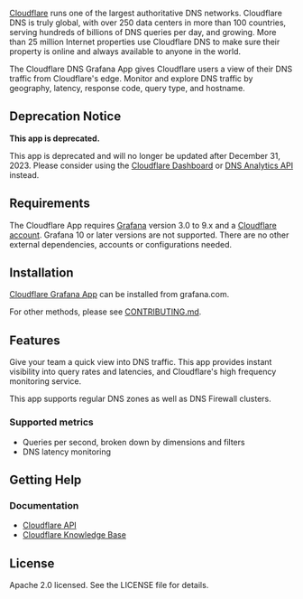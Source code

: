 [Cloudflare](https://www.cloudflare.com) runs one of the largest authoritative
DNS networks.
Cloudflare DNS is truly global, with over 250 data centers in more than 100
countries, serving hundreds of billions of DNS queries per day, and growing.
More than 25 million Internet properties use Cloudflare DNS to make sure their
property is online and always available to anyone in the world.

The Cloudflare DNS Grafana App gives Cloudflare users a view of their DNS
traffic from Cloudflare's edge.
Monitor and explore DNS traffic by geography, latency, response code, query
type, and hostname.

## Deprecation Notice

**This app is deprecated.**

This app is deprecated and will no longer be updated after December 31, 2023.
Please consider using the [Cloudflare Dashboard][dashboard] or [DNS Analytics
API][api] instead.

[dashboard]: https://dash.cloudflare.com/?to=/:account/:zone/analytics/dns
[api]: https://developers.cloudflare.com/api/operations/dns-analytics-table

## Requirements

The Cloudflare App requires [Grafana](https://grafana.org) version 3.0 to 9.x
and a [Cloudflare account](https://www.cloudflare.com). Grafana 10 or later
versions are not supported.
There are no other external dependencies, accounts or configurations needed.

## Installation

[Cloudflare Grafana App](https://grafana.com/grafana/plugins/cloudflare-app/)
can be installed from grafana.com.

For other methods, please see
[CONTRIBUTING.md](https://github.com/cloudflare/cloudflare-grafana-app/blob/main/CONTRIBUTING.md).

## Features

Give your team a quick view into DNS traffic. This app provides instant
visibility into query rates and latencies, and Cloudflare's high frequency
monitoring service.

This app supports regular DNS zones as well as DNS Firewall clusters.

### Supported metrics

- Queries per second, broken down by dimensions and filters
- DNS latency monitoring

## Getting Help

### Documentation

- [Cloudflare API](https://api.cloudflare.com)
- [Cloudflare Knowledge Base](https://support.cloudflare.com/hc)

## License

Apache 2.0 licensed. See the LICENSE file for details.
